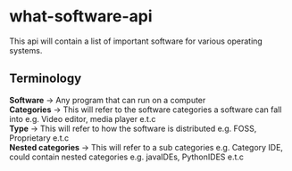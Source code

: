 # what-software-api
This api will contain a list of important software for various operating systems.

## Terminology

<b>Software</b> -> Any program that can run on a computer <br/>
<b>Categories</b> -> This will refer to the software categories a software can fall into e.g. Video editor, media player e.t.c <br/>
<b>Type</b> -> This will refer to how the software is distributed e.g. FOSS, Proprietary e.t.c <br/>
<b>Nested categories</b> -> This will refer to a sub categories e.g. Category IDE, could contain nested categories e.g. javaIDEs, PythonIDES e.t.c
